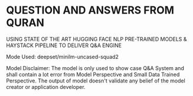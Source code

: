# QUESTION AND ANSWERS FROM QURAN

USING STATE OF THE ART HUGGING FACE NLP PRE-TRAINED MODELS & HAYSTACK PIPELINE TO DELIVER Q&A ENGINE

Mode Used: deepset/minilm-uncased-squad2

Model Disclaimer: The model is only used to show case Q&A System and shall contain a lot error from Model Perspective and Small Data Trained Perspective. The output of model doesn't validate any belief of the model creator or application developer.


